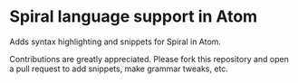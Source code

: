 # Spiral language support in Atom

Adds syntax highlighting and snippets for Spiral in Atom.

Contributions are greatly appreciated. Please fork this repository and open a
pull request to add snippets, make grammar tweaks, etc.
